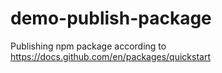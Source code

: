 # demo-publish-package

Publishing npm package according to https://docs.github.com/en/packages/quickstart
